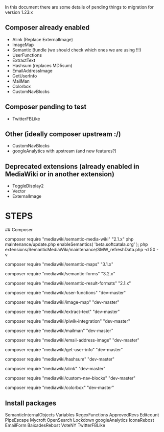 In this document there are some details of pending things to migration for version 1.23.x

## Composer already enabled

* Alink (Replace ExternalImage)
* ImageMap
* Semantic Bundle (we should check which ones we are using !!!)
* UserFunctions
* ExtractText
* Hashsum (replaces MD5sum)
* EmailAddressImage
* GetUserInfo
* MailMan
* Colorbox
* CustomNavBlocks

## Composer pending to test

* TwitterFBLike
 
## Other (ideally composer upstream :/)
* CustomNavBlocks
* googleAnalytics with upstream (and new features?)

## Deprecated extensions (already enabled in MediaWiki or in another extension)

* ToggleDisplay2
* Vector
* ExternalImage


# STEPS

## Composer

composer require "mediawiki/semantic-media-wiki" "2.1.x"
php maintenance/update.php
enableSemantics( 'beta.softcatala.org' );
php extensions/SemanticMediaWiki/maintenance/SMW_refreshData.php -d 50 -v

composer require "mediawiki/semantic-maps" "3.1.x"

composer require "mediawiki/semantic-forms"  "3.2.x"

composer require "mediawiki/semantic-result-formats" "2.1.x"

composer require "mediawiki/user-functions" "dev-master"

composer require "mediawiki/image-map" "dev-master"

composer require "mediawiki/extract-text" "dev-master"

composer require "mediawiki/piwik-integration" "dev-master"

composer require "mediawiki/mailman" "dev-master"

composer require "mediawiki/email-address-image" "dev-master"

composer require "mediawiki/get-user-info" "dev-master"

composer require "mediawiki/hashsum" "dev-master"

composer require "mediawiki/alink" "dev-master"

composer require "mediawiki/custom-nav-blocks" "dev-master"

composer require "mediawiki/colorbox" "dev-master"


## Install packages

SemanticInternalObjects
Variables
RegexFunctions
ApprovedRevs
Editcount
PipeEscape
Mycroft
OpenSearch
Lockdown
googleAnalytics
IconaRebost
EmailForm
BaixadesRebost
VoteNY
TwitterFBLike

